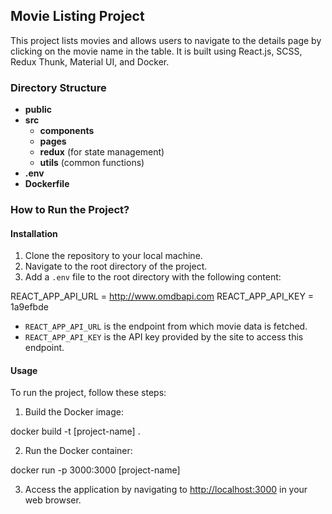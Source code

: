## Movie Listing Project

This project lists movies and allows users to navigate to the details page by clicking on the movie name in the table. It is built using React.js, SCSS, Redux Thunk, Material UI, and Docker.

### Directory Structure

- **public**
- **src**
    - **components**
    - **pages**
    - **redux** (for state management)
    - **utils**  (common functions)   
- **.env**
- **Dockerfile**

### How to Run the Project?

#### Installation
1. Clone the repository to your local machine.
2. Navigate to the root directory of the project.
3. Add a `.env` file to the root directory with the following content:

REACT_APP_API_URL = http://www.omdbapi.com
REACT_APP_API_KEY = 1a9efbde

- `REACT_APP_API_URL` is the endpoint from which movie data is fetched.
- `REACT_APP_API_KEY` is the API key provided by the site to access this endpoint.

#### Usage
To run the project, follow these steps:

1. Build the Docker image:

docker build -t [project-name] .


2. Run the Docker container: 

docker run -p 3000:3000 [project-name]


3. Access the application by navigating to [http://localhost:3000](http://localhost:3000) in your web browser.
